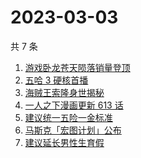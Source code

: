 # 2023-03-03

共 7 条

<!-- BEGIN -->
<!-- 最后更新时间 Fri Mar 03 2023 21:16:12 GMT+0800 (China Standard Time) -->

1. [游戏卧龙苍天陨落销量登顶](https://www.zhihu.com/search?q=%E6%B8%B8%E6%88%8F%E5%8D%A7%E9%BE%99%E8%8B%8D%E5%A4%A9%E9%99%A8%E8%90%BD%E9%94%80%E9%87%8F%E7%99%BB%E9%A1%B6)
1. [五哈 3 硬核首播](https://www.zhihu.com/search?q=%E4%BA%94%E5%93%88%203%20%E7%A1%AC%E6%A0%B8%E9%A6%96%E6%92%AD)
1. [海贼王索隆身世揭秘](https://www.zhihu.com/search?q=%E6%B5%B7%E8%B4%BC%E7%8E%8B%E7%B4%A2%E9%9A%86%E8%BA%AB%E4%B8%96%E6%8F%AD%E7%A7%98)
1. [一人之下漫画更新 613 话](https://www.zhihu.com/search?q=%E4%B8%80%E4%BA%BA%E4%B9%8B%E4%B8%8B%E6%BC%AB%E7%94%BB%E6%9B%B4%E6%96%B0%20613%20%E8%AF%9D)
1. [建议统一五险一金标准](https://www.zhihu.com/search?q=%E5%BB%BA%E8%AE%AE%E7%BB%9F%E4%B8%80%E4%BA%94%E9%99%A9%E4%B8%80%E9%87%91%E6%A0%87%E5%87%86)
1. [马斯克「宏图计划」公布](https://www.zhihu.com/search?q=%E9%A9%AC%E6%96%AF%E5%85%8B%E3%80%8C%E5%AE%8F%E5%9B%BE%E8%AE%A1%E5%88%92%E3%80%8D%E5%85%AC%E5%B8%83)
1. [建议延长男性生育假](https://www.zhihu.com/search?q=%E5%BB%BA%E8%AE%AE%E5%BB%B6%E9%95%BF%E7%94%B7%E6%80%A7%E7%94%9F%E8%82%B2%E5%81%87)

<!-- END -->
